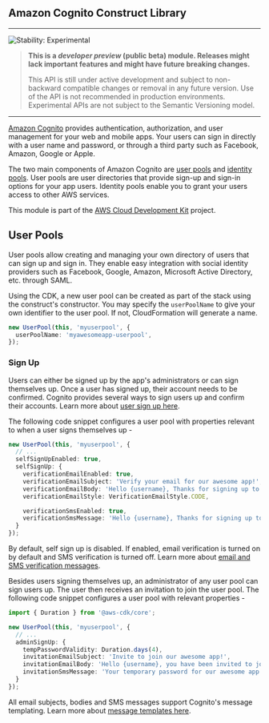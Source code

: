 ## Amazon Cognito Construct Library
<!--BEGIN STABILITY BANNER-->

---

![Stability: Experimental](https://img.shields.io/badge/stability-Experimental-important.svg?style=for-the-badge)

> **This is a _developer preview_ (public beta) module. Releases might lack important features and might have
> future breaking changes.**
>
> This API is still under active development and subject to non-backward
> compatible changes or removal in any future version. Use of the API is not recommended in production
> environments. Experimental APIs are not subject to the Semantic Versioning model.

---
<!--END STABILITY BANNER-->

[Amazon Cognito](https://docs.aws.amazon.com/cognito/latest/developerguide/what-is-amazon-cognito.html) provides
authentication, authorization, and user management for your web and mobile apps. Your users can sign in directly with a
user name and password, or through a third party such as Facebook, Amazon, Google or Apple.

The two main components of Amazon Cognito are [user
pools](https://docs.aws.amazon.com/cognito/latest/developerguide/cognito-user-identity-pools.html) and [identity
pools](https://docs.aws.amazon.com/cognito/latest/developerguide/cognito-identity.html). User pools are user directories
that provide sign-up and sign-in options for your app users. Identity pools enable you to grant your users access to
other AWS services.

This module is part of the [AWS Cloud Development Kit](https://github.com/aws/aws-cdk) project.

## User Pools

User pools allow creating and managing your own directory of users that can sign up and sign in. They enable easy
integration with social identity providers such as Facebook, Google, Amazon, Microsoft Active Directory, etc. through
SAML.

Using the CDK, a new user pool can be created as part of the stack using the construct's constructor. You may specify
the `userPoolName` to give your own identifier to the user pool. If not, CloudFormation will generate a name.

```ts
new UserPool(this, 'myuserpool', {
  userPoolName: 'myawesomeapp-userpool',
});
```

### Sign Up

Users can either be signed up by the app's administrators or can sign themselves up. Once a user has signed up, their
account needs to be confirmed. Cognito provides several ways to sign users up and confirm their accounts. Learn more
about [user sign up here](https://docs.aws.amazon.com/cognito/latest/developerguide/signing-up-users-in-your-app.html).

The following code snippet configures a user pool with properties relevant to when a user signs themselves up -

```ts
new UserPool(this, 'myuserpool', {
  // ...
  selfSignUpEnabled: true,
  selfSignUp: {
    verificationEmailEnabled: true,
    verificationEmailSubject: 'Verify your email for our awesome app!',
    verificationEmailBody: 'Hello {username}, Thanks for signing up to our awesome app! Your verification code is {####}',
    verificationEmailStyle: VerificationEmailStyle.CODE,

    verificationSmsEnabled: true,
    verificationSmsMessage: 'Hello {username}, Thanks for signing up to our awesome app! Your verification code is {####}',
  }
});
```

By default, self sign up is disabled. If enabled, email verification is turned on by default and SMS verification is
turned off. Learn more about [email and SMS verification
messages](https://docs.aws.amazon.com/cognito/latest/developerguide/cognito-user-pool-settings-message-customizations.html).

Besides users signing themselves up, an administrator of any user pool can sign users up. The user then receives an
invitation to join the user pool. The following code snippet configures a user pool with relevant properties -

```ts
import { Duration } from '@aws-cdk/core';

new UserPool(this, 'myuserpool', {
  // ...
  adminSignUp: {
    tempPasswordValidity: Duration.days(4),
    invitationEmailSubject: 'Invite to join our awesome app!',
    invitationEmailBody: 'Hello {username}, you have been invited to join our awesome app! Your temporary password is {####}',
    invitationSmsMessage: 'Your temporary password for our awesome app is {####}'
  }
});
```

All email subjects, bodies and SMS messages support Cognito's message templating. Learn more about [message templates
here](https://docs.aws.amazon.com/cognito/latest/developerguide/cognito-user-pool-settings-message-templates.html).
